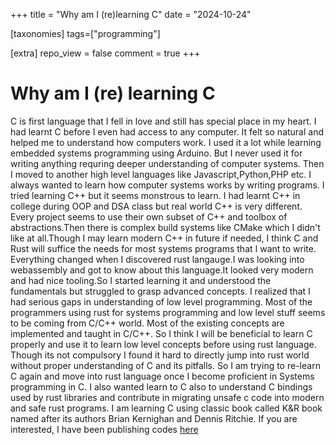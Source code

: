 +++
title = "Why am I (re)learning C"
date = "2024-10-24"

[taxonomies]
tags=["programming"]

[extra]
repo_view = false
comment = true
+++

# Why am I (re) learning C

C is first language that I fell in love and still has special place in my heart. I had learnt C before I even had access to any computer. It felt so natural and
helped me to understand how computers work. I used it a lot while learning embedded systems programming using Arduino. But I never used it for writing anything requring deeper understanding
of computer systems. Then I moved to another high level languages like Javascript,Python,PHP etc.
I always wanted to learn how computer systems works by writing programs. I tried learning C++ but it seems monstrous to learn. I had learnt C++ in college during OOP and DSA class but real world C++ is very different. Every project seems to use their own subset of C++ and toolbox of abstractions.Then there is complex build systems
like CMake which I didn't like at all.Though I may learn modern C++ in future if needed, I think C and Rust will suffice the needs for most systems programs that I want to write.
Everything changed when I discovered rust langauge.I was looking into webassembly and got to know about this language.It looked very modern and had nice tooling.So I started learning it and understood the fundamentals but struggled to grasp advanced concepts. I realized that I had
serious gaps in understanding of low level programming. Most of the programmers using rust for systems programming and low level stuff seems to be coming from C/C++ world. Most of the existing concepts are implemented and taught in C/C++. So I think I will be beneficial to learn C properly and use it to learn 
low level concepts before using rust language. Though its not compulsory I found it hard to directly jump into rust world without proper understanding of C and its pitfalls.
So I am trying to re-learn C again and move into rust language once I become proficient in Systems programming in C. I also wanted learn to C also to understand C bindings used by rust libraries and contribute in migrating
unsafe c code into modern and safe rust programs. 
I am learning C using classic book called K&R book named after its authors Brian Kernighan and Dennis Ritchie.
If you are interested, I have been publishing codes [here](https://github.com/kmlupreti/c-programming-practice/)
